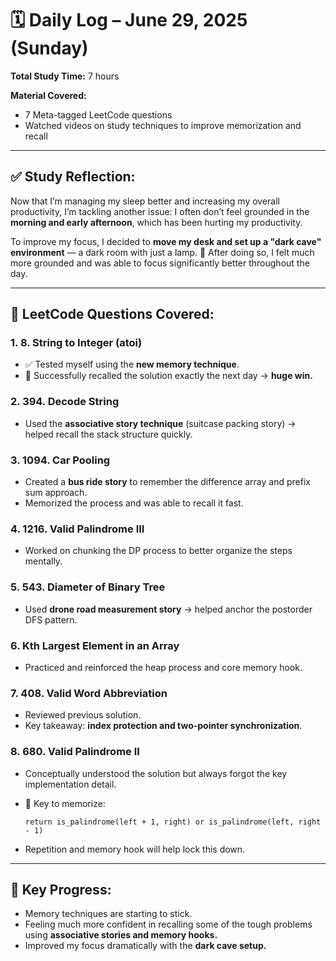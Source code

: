 # 🗓️ Daily Log – June 29, 2025 (Sunday)

**Total Study Time:** 7 hours

**Material Covered:**

* 7 Meta-tagged LeetCode questions
* Watched videos on study techniques to improve memorization and recall

---

## ✅ Study Reflection:

Now that I’m managing my sleep better and increasing my overall productivity, I’m tackling another issue:
I often don’t feel grounded in the **morning and early afternoon**, which has been hurting my productivity.

To improve my focus, I decided to **move my desk and set up a "dark cave" environment** — a dark room with just a lamp.
🌟 After doing so, I felt much more grounded and was able to focus significantly better throughout the day.

---

## 🔁 LeetCode Questions Covered:

### 1. **8. String to Integer (atoi)**

* ✅ Tested myself using the **new memory technique**.
* 🎉 Successfully recalled the solution exactly the next day → **huge win.**

### 2. **394. Decode String**

* Used the **associative story technique** (suitcase packing story) → helped recall the stack structure quickly.

### 3. **1094. Car Pooling**

* Created a **bus ride story** to remember the difference array and prefix sum approach.
* Memorized the process and was able to recall it fast.

### 4. **1216. Valid Palindrome III**

* Worked on chunking the DP process to better organize the steps mentally.

### 5. **543. Diameter of Binary Tree**

* Used **drone road measurement story** → helped anchor the postorder DFS pattern.

### 6. **Kth Largest Element in an Array**

* Practiced and reinforced the heap process and core memory hook.

### 7. **408. Valid Word Abbreviation**

* Reviewed previous solution.
* Key takeaway: **index protection and two-pointer synchronization**.

### 8. **680. Valid Palindrome II**

* Conceptually understood the solution but always forgot the key implementation detail.
* 🔑 Key to memorize:

  ```text
  return is_palindrome(left + 1, right) or is_palindrome(left, right - 1)
  ```
* Repetition and memory hook will help lock this down.

---

## 🌟 Key Progress:

* Memory techniques are starting to stick.
* Feeling much more confident in recalling some of the tough problems using **associative stories and memory hooks.**
* Improved my focus dramatically with the **dark cave setup.**
